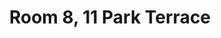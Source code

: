 ---
basin: 'Yes'
cudn: true
floor: Second
grade: 1
images: []
living_room: 'No'
location: 11 Park Terrace
name: '8'
network: Wireless Only
title: Room 8, 11 Park Terrace
---